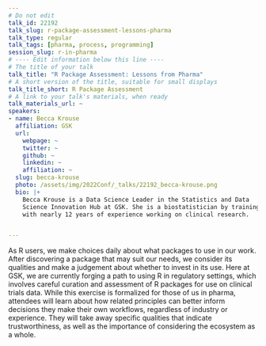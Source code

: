 ```yaml
---
# Do not edit
talk_id: 22192
talk_slug: r-package-assessment-lessons-pharma
talk_type: regular
talk_tags: [pharma, process, programming]
session_slug: r-in-pharma
# ---- Edit information below this line ----
# The title of your talk
talk_title: "R Package Assessment: Lessons from Pharma"
# A short version of the title, suitable for small displays
talk_title_short: R Package Assessment
# A link to your talk's materials, when ready
talk_materials_url: ~
speakers:
- name: Becca Krouse
  affiliation: GSK
  url:
    webpage: ~
    twitter: ~
    github: ~
    linkedin: ~
    affiliation: ~
  slug: becca-krouse
  photo: /assets/img/2022Conf/_talks/22192_becca-krouse.png
  bio: |+
    Becca Krouse is a Data Science Leader in the Statistics and Data
    Science Innovation Hub at GSK. She is a biostatistician by training
    with nearly 12 years of experience working on clinical research.


---
```


<!-- ABSTRACT ----
Please write abstract below. You may use simple markdown (links, code style, bold, italics)
-->

As R users, we make choices daily about what packages to use in our work.
After discovering a package that may suit our needs, we consider its qualities
and make a judgement about whether to invest in its use. Here at GSK, we are
currently forging a path to using R in regulatory settings, which involves
careful curation and assessment of R packages for use on clinical trials
data. While this exercise is formalized for those of us in pharma, attendees
will learn about how related principles can better inform decisions they make
their own workflows, regardless of industry or experience. They will take away
specific qualities that indicate trustworthiness, as well as the importance of
considering the ecosystem as a whole.
